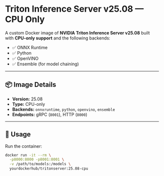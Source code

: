 # Triton Inference Server v25.08 — CPU Only

A custom Docker image of **NVIDIA Triton Inference Server v25.08** built with **CPU-only support** and the following backends:

- ✅ ONNX Runtime
- ✅ Python
- ✅ OpenVINO
- ✅ Ensemble (for model chaining)

---

## 📦 Image Details

- **Version:** 25.08  
- **Type:** CPU-only  
- **Backends:** `onnxruntime`, `python`, `openvino`, `ensemble`  
- **Endpoints:** gRPC (`8001`), HTTP (`8000`)

---

## 📌 Usage

Run the container:

```bash
docker run -it --rm \
  -p8000:8000 -p8001:8001 \
  -v /path/to/models:/models \
  yourdockerhub/tritonserver:25.08-cpu

